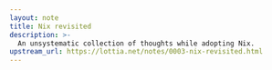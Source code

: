 ```yaml
---
layout: note
title: Nix revisited
description: >-
  An unsystematic collection of thoughts while adopting Nix.
upstream_url: https://lottia.net/notes/0003-nix-revisited.html
---
```


